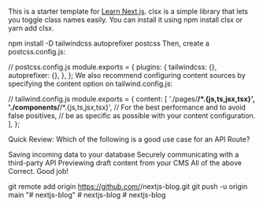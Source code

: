 This is a starter template for [Learn Next.js](https://nextjs.org/learn).
clsx is a simple library that lets you toggle class names easily. You can install it using npm install clsx or yarn add clsx.

npm install -D tailwindcss autoprefixer postcss
Then, create a postcss.config.js:

// postcss.config.js
module.exports = {
  plugins: {
    tailwindcss: {},
    autoprefixer: {},
  },
};
We also recommend configuring content sources by specifying the content option on tailwind.config.js:

// tailwind.config.js
module.exports = {
  content: [
    './pages/**/*.{js,ts,jsx,tsx}',
    './components/**/*.{js,ts,jsx,tsx}',
    // For the best performance and to avoid false positives,
    // be as specific as possible with your content configuration.
  ],
};

Quick Review: Which of the following is a good use case for an API Route?

Saving incoming data to your database
Securely communicating with a third-party API
Previewing draft content from your CMS
All of the above 
 Correct. Good job!

git remote add origin https://github.com/<username>/nextjs-blog.git
git push -u origin main
"# nextjs-blog" 
#   n e x t j s - b l o g  
 #   n e x t j s - b l o g  
 